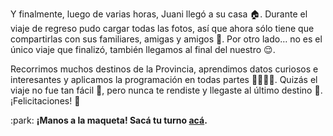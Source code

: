 Y finalmente, luego de varias horas, Juani llegó a su casa :house:. Durante el viaje de regreso pudo cargar todas las fotos, así que ahora sólo tiene que compartirlas con sus familiares, amigas y amigos :raised_hands:. Por otro lado… no es el único viaje que finalizó, también llegamos al final del nuestro :relieved:. 

Recorrimos muchos destinos de la Provincia, aprendimos datos curiosos e interesantes y aplicamos la programación en todas partes :woman_technologist::man_technologist:. Quizás el viaje no fue tan fácil :grimacing:, pero nunca te rendiste y llegaste al último destino :muscle:. ¡Felicitaciones! :clap:

:park: **¡Manos a la maqueta! Sacá tu turno [acá](http://ingreso.maqueta.sanluis.edu.ar/).**
